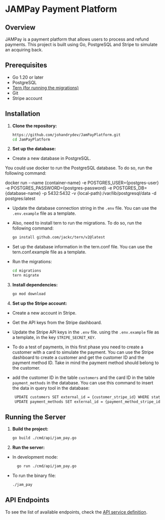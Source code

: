 # JAMPay Payment Platform

## Overview

JAMPay is a payment platform that allows users to process and refund payments. This project is built using Go,
PostgreSQL and Stripe to simulate an acquiring back.

## Prerequisites

- Go 1.20 or later
- PostgreSQL
- [Tern (for running the migrations)](https://github.com/jackc/tern)
- Git
- Stripe account

## Installation

1. **Clone the repository:**
   ```sh
   https://github.com/johandrydev/JamPayPlatform.git
   cd JamPayPlatform
   ```

2. **Set up the database:**

- Create a new database in PostgreSQL.

You could use docker to run the PostgreSQL database. To do so, run the following command:

docker run --name {container-name} -e POSTGRES_USER={postgres-user} -e POSTGRES_PASSWORD={postgres-password} -e POSTGRES_DB={database-name} -p 5432:5432 -v {local-path}:/var/lib/postgresql/data -d postgres:latest

- Update the database connection string in the `.env` file. You can use the `.env.example` file as a template.
- Also, need to install tern to run the migrations. To do so, run the following command:

   ```sh
   go install github.com/jackc/tern/v2@latest
   ```

- Set up the database information in the tern.conf file. You can use the tern.conf.example file as a template.
- Run the migrations:

   ```sh
   cd migrations
   tern migrate
   ```

3. **Install dependencies:**
   ```sh
   go mod download
   ```

4. **Set up the Stripe account:**

- Create a new account in Stripe.
- Get the API keys from the Stripe dashboard.
- Update the Stripe API keys in the `.env` file. using the `.env.example` file as a template, in the key `STRIPE_SECRET_KEY`.
- To do a test of payments, in this first phase you need to create a customer with a card to simulate the payment. You can use the Stripe dashboard to create a customer and get the customer ID and the payment method ID. Take in mind the payment method should belong to the customer.
- add the customer ID in the table `customers` and the card ID in the table `payment_methods` in the database. You can use this command to insert the data in query tool in the database:

   ```sh
    UPDATE customers SET external_id = {customer_stripe_id} WHERE status = 'ACTIVE';
    UPDATE payment_methods SET external_id = {payment_method_stripe_id} WHERE product_number = '4242424242424242';
     ```

## Running the Server

1. **Build the project:**
   ```sh
   go build ./cmd/api/jam_pay.go
   ```

2. **Run the server:**

- In development mode:

   ```sh
     go run ./cmd/api/jam_pay.go
   ```

- To run the binary file:

   ```sh
   ./jam_pay
   ```

## API Endpoints

To see the list of available endpoints, check the [API service definition](./service_definition.md).

